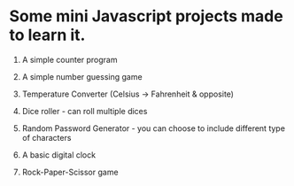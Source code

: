 # Some mini Javascript projects made to learn it.

1. A simple counter program

2. A simple number guessing game

3. Temperature Converter (Celsius -> Fahrenheit & opposite)

4. Dice roller - can roll multiple dices

5. Random Password Generator - you can choose to include different type of characters

6. A basic digital clock

7. Rock-Paper-Scissor game
